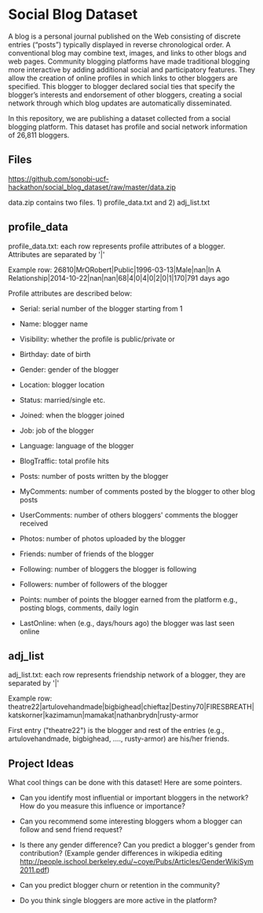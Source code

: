 # Social Blog Dataset

A blog is a personal journal published on the Web consisting of discrete entries (“posts”) typically displayed in reverse chronological order. A conventional blog may combine text, images, and links to other blogs and web pages. Community blogging platforms have made traditional blogging more interactive by adding additional social and participatory features. They allow the creation of online profiles in which links to other bloggers are specified. This blogger to blogger declared social ties that specify the blogger’s interests and endorsement of other bloggers, creating a social network
through which blog updates are automatically disseminated.

In this repository, we are publishing a dataset collected from a social blogging platform.
This dataset has profile and social network information of 26,811 bloggers.

Files
----------
https://github.com/sonobi-ucf-hackathon/social_blog_dataset/raw/master/data.zip

data.zip contains two files. 1) profile_data.txt and 2) adj_list.txt

profile_data
--------------

profile_data.txt: each row represents profile attributes of a blogger. Attributes are separated by '|'

Example row: 26810|MrORobert|Public|1996-03-13|Male|nan|In A Relationship|2014-10-22|nan|nan|68|4|0|4|0|2|0|1|170|791 days ago

Profile attributes are described below:

* Serial: serial number of the blogger starting from 1  

* Name:	blogger name 

* Visibility:	whether the profile is public/private or 	

* Birthday: date of birth	

* Gender:	gender of the blogger	

* Location: blogger location		

* Status: married/single etc.

* Joined: when the blogger joined	

* Job: job of the blogger		

* Language: language of the blogger	

* BlogTraffic: total profile hits   

* Posts: number of posts written by the blogger	

* MyComments: number of comments posted by the blogger to other blog posts	

* UserComments: number of others bloggers' comments the blogger received 

* Photos: number of photos uploaded by the blogger	

* Friends: number of friends of the blogger	

* Following: number of bloggers the blogger is following

* Followers: number of followers of the blogger	 			

* Points: number of points the blogger earned from the platform e.g., posting blogs, comments, daily login 	

* LastOnline: when (e.g., days/hours ago) the blogger was last seen online 


adj_list
----------
adj_list.txt: each row represents friendship network of a blogger, they are separated by '|'   

Example row:  theatre22|artulovehandmade|bigbighead|chieftaz|Destiny70|FIRESBREATH|katskorner|kazimamun|mamakat|nathanbrydn|rusty-armor

First entry ("theatre22") is the blogger and rest of the entries (e.g., artulovehandmade, bigbighead, ...., rusty-armor) are his/her friends.

Project Ideas
----------

What cool things can be done with this dataset! Here are some pointers.

* Can you identify most influential or important bloggers in the network? How do you measure this influence or importance?

* Can you recommend some interesting bloggers whom a blogger can follow and send friend request? 

* Is there any gender difference? Can you predict a blogger's gender from contribution? (Example gender differences in wikipedia editing http://people.ischool.berkeley.edu/~coye/Pubs/Articles/GenderWikiSym2011.pdf)

* Can you predict blogger churn or retention in the community?

* Do you think single bloggers are more active in the platform? 



